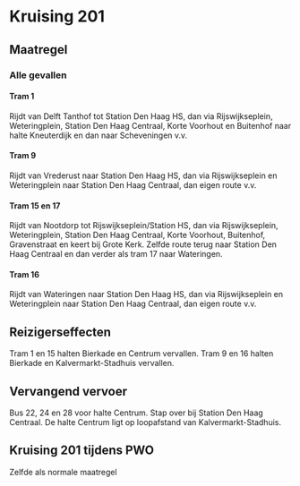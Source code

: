 # Kruising 201
## Maatregel
### Alle gevallen

#### Tram 1
Rijdt van Delft Tanthof tot Station Den Haag HS, dan via Rijswijkseplein, Weteringplein, Station Den Haag Centraal, Korte Voorhout en Buitenhof naar halte Kneuterdijk en dan naar Scheveningen v.v.

#### Tram 9
Rijdt van Vrederust naar Station Den Haag HS, dan via Rijswijkseplein en Weteringplein naar Station Den Haag Centraal, dan eigen route v.v. 

#### Tram 15 en 17
Rijdt van Nootdorp tot Rijswijkseplein/Station HS, dan via Rijswijkseplein, Weteringplein, Station Den Haag Centraal, Korte Voorhout, Buitenhof, Gravenstraat en keert bij Grote Kerk. Zelfde route terug naar Station Den Haag Centraal en dan verder als tram 17 naar Wateringen.

#### Tram 16
Rijdt van Wateringen naar Station Den Haag HS, dan via Rijswijkseplein en Weteringplein naar Station Den Haag Centraal, dan eigen route v.v.

## Reizigerseffecten
Tram 1 en 15 halten Bierkade en Centrum vervallen.
Tram 9 en 16 halten Bierkade en Kalvermarkt-Stadhuis vervallen.

## Vervangend vervoer
Bus 22, 24 en 28 voor halte Centrum. Stap over bij Station Den Haag Centraal. De halte Centrum ligt op loopafstand van Kalvermarkt-Stadhuis.

## Kruising 201 tijdens PWO
Zelfde als normale maatregel
